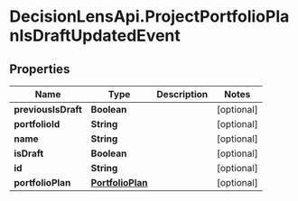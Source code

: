 # DecisionLensApi.ProjectPortfolioPlanIsDraftUpdatedEvent

## Properties
Name | Type | Description | Notes
------------ | ------------- | ------------- | -------------
**previousIsDraft** | **Boolean** |  | [optional] 
**portfolioId** | **String** |  | [optional] 
**name** | **String** |  | [optional] 
**isDraft** | **Boolean** |  | [optional] 
**id** | **String** |  | [optional] 
**portfolioPlan** | [**PortfolioPlan**](PortfolioPlan.md) |  | [optional] 



